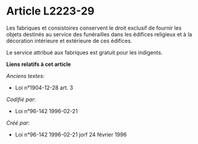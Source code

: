 # Article L2223-29

Les fabriques et consistoires conservent le droit exclusif de fournir les objets destinés au service des funérailles dans les
édifices religieux et à la décoration intérieure et extérieure de ces édifices.

Le service attribué aux fabriques est gratuit pour les indigents.

**Liens relatifs à cet article**

_Anciens textes_:

  - Loi n°1904-12-28 art. 3

_Codifié par_:

  - Loi n°96-142 1996-02-21

_Créé par_:

  - Loi n°96-142 1996-02-21 jorf 24 février 1996
